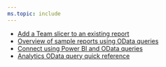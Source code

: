 ```yaml
---
ms.topic: include
---
```


* [Add a Team slicer to an existing report](/azure/devops/report/powerbi/sample-boards-teamslicer)
* [Overview of sample reports using OData queries](/azure/devops/report/powerbi/sample-odata-overview)
* [Connect using Power BI and OData queries](/azure/devops/report/powerbi/odataquery-connect)
* [Analytics OData query quick reference](/azure/devops/report/extend-analytics/quick-ref)

